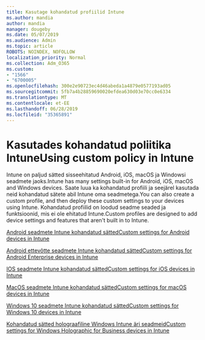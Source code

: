 ```yaml
---
title: Kasutage kohandatud profiilid Intune
ms.author: mandia
author: mandia
manager: dougeby
ms.date: 05/07/2019
ms.audience: Admin
ms.topic: article
ROBOTS: NOINDEX, NOFOLLOW
localization_priority: Normal
ms.collection: Adm_O365
ms.custom:
- "1566"
- "6700005"
ms.openlocfilehash: 300e2e90723ec4d46abeda1a4879e0577193ad05
ms.sourcegitcommit: 5fb7a4b28859690020efdea630d03e70cc0e6334
ms.translationtype: MT
ms.contentlocale: et-EE
ms.lasthandoff: 06/28/2019
ms.locfileid: "35365891"
---
```

# <a name="using-custom-policy-in-intune"></a><span data-ttu-id="6b8b2-102">Kasutades kohandatud poliitika Intune</span><span class="sxs-lookup"><span data-stu-id="6b8b2-102">Using custom policy in Intune</span></span>

<span data-ttu-id="6b8b2-103">Intune on paljud sätted sisseehitatud Android, iOS, macOS ja Windowsi seadmete jaoks.</span><span class="sxs-lookup"><span data-stu-id="6b8b2-103">Intune has many settings built-in for Android, iOS, macOS and Windows devices.</span></span> <span data-ttu-id="6b8b2-104">Saate luua ka kohandatud profiili ja seejärel kasutada neid kohandatud sätete abil Intune oma seadmetega.</span><span class="sxs-lookup"><span data-stu-id="6b8b2-104">You can also create a custom profile, and then deploy these custom settings to your devices using Intune.</span></span> <span data-ttu-id="6b8b2-105">Kohandatud profiilid on loodud seadme seaded ja funktsioonid, mis ei ole ehitatud Intune.</span><span class="sxs-lookup"><span data-stu-id="6b8b2-105">Custom profiles are designed to add device settings and features that aren't built in to Intune.</span></span>

[<span data-ttu-id="6b8b2-106">Android seadmete Intune kohandatud sätted</span><span class="sxs-lookup"><span data-stu-id="6b8b2-106">Custom settings for Android devices in Intune</span></span>](https://docs.microsoft.com/intune/custom-settings-android)

[<span data-ttu-id="6b8b2-107">Android ettevõtte seadmete Intune kohandatud sätted</span><span class="sxs-lookup"><span data-stu-id="6b8b2-107">Custom settings for Android Enterprise devices in Intune</span></span>](https://docs.microsoft.com/intune/custom-settings-android-for-work)

[<span data-ttu-id="6b8b2-108">IOS seadmete Intune kohandatud sätted</span><span class="sxs-lookup"><span data-stu-id="6b8b2-108">Custom settings for iOS devices in Intune</span></span>](https://docs.microsoft.com/intune/custom-settings-ios)

[<span data-ttu-id="6b8b2-109">MacOS seadmete Intune kohandatud sätted</span><span class="sxs-lookup"><span data-stu-id="6b8b2-109">Custom settings for macOS devices in Intune</span></span>](https://docs.microsoft.com/intune/custom-settings-macos)

[<span data-ttu-id="6b8b2-110">Windows 10 seadmete Intune kohandatud sätted</span><span class="sxs-lookup"><span data-stu-id="6b8b2-110">Custom settings for Windows 10 devices in Intune</span></span>](https://docs.microsoft.com/intune/custom-settings-windows-10)

[<span data-ttu-id="6b8b2-111">Kohandatud sätted holograafiline Windows Intune äri seadmeid</span><span class="sxs-lookup"><span data-stu-id="6b8b2-111">Custom settings for Windows Holographic for Business devices in Intune</span></span>](https://docs.microsoft.com/intune/custom-settings-windows-holographic)